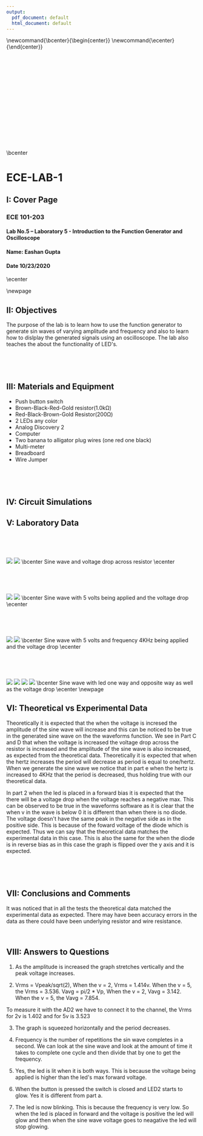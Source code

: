 ```yaml
---
output:
  pdf_document: default
  html_document: default
---
```


\newcommand{\bcenter}{\begin{center}}
\newcommand{\ecenter}{\end{center}}

&nbsp;

&nbsp;

&nbsp;

&nbsp;

&nbsp;

&nbsp;

&nbsp;

&nbsp;


\bcenter


# ECE-LAB-1

## I: Cover Page

### ECE 101-203

#### Lab No.5 – Laboratory 5 - Introduction to the Function Generator and Oscilloscope  

#### Name: Eashan Gupta

#### Date 10/23/2020

\ecenter

\newpage

## II: Objectives

The purpose of the lab is to learn how to use the function generator to generate sin waves of varying amplitude and frequency and also to learn how to dislplay the generated signals using an oscilloscope. The lab also teaches the about the functionality of LED's.

&nbsp;

&nbsp;

## III: Materials and Equipment  

- Push button switch  
- Brown-Black-Red-Gold resistor(1.0kΩ)
- Red-Black-Brown-Gold Resistor(200Ω) 
- 2 LEDs any color  
- Analog Discovery 2  
- Computer  
- Two banana to alligator plug wires (one red one black)  
- Multi-meter  
- Breadboard  
- Wire Jumper  



&nbsp;

&nbsp;

## IV: Circuit Simulations




## V: Laboratory Data

&nbsp;

&nbsp;

![](Lab5partC.PNG)
![](Lab5partC2.PNG)
\bcenter
Sine wave and voltage drop across resistor
\ecenter

&nbsp;

&nbsp;

![](Lab5partd.PNG)
![](Lab5partd2.PNG)
\bcenter
Sine wave with 5 volts being applied and the voltage drop
\ecenter

&nbsp;

&nbsp;

![](Lab5parte.PNG)
![](Lab5parte2.PNG)
\bcenter
Sine wave with 5 volts and frequency 4KHz being applied and the voltage drop
\ecenter

&nbsp;

&nbsp;

![](Lab5part2b.PNG)
![](Lab5part2b2.PNG)
![](Lab5part2b3.PNG)
![](Lab5part2b4.PNG)
\bcenter
Sine wave with led one way and opposite way as well as the voltage drop
\ecenter
\newpage

## VI: Theoretical vs Experimental Data

Theoretically it is expected that the when the voltage is incresed the amplitude of the sine wave will increase and this can be noticed to be true in the generated sine wave on the the waveforms function. We see in Part C and D that when the voltage is increased the voltage drop across the resistor is increased and the amplitude of the sine wave is also increased, as expected from the theoretical data. Theoretically it is expected that when the hertz increases the period will decrease as period is equal to one/hertz. When we generate the sine wave we notice that in part e when the hertz is increased to 4KHz that the period is decreased, thus holding true with our theoretical data. 

In part 2 when the led is placed in a forward bias it is expected that the there will be a voltage drop when the voltage reaches a negative max. This can be observed to be true in the waveforms software as it is clear that the when v in the wave is below 0 it is different than when there is no diode. The voltage doesn't have the same peak in the negative side as in the positive side. This is because of the foward voltage of the diode which is expected. Thus we can say that the theoretical data matches the experimental data in this case. This is also the same for the when the diode is in reverse bias as in this case the graph is flipped over the y axis and it is expected.

&nbsp;

&nbsp;

## VII: Conclusions and Comments

It was noticed that in all the tests the theoretical data matched the experimental data as expected. There may have been accuracy errors in the data as there could have been underlying resistor and wire resistance. 

&nbsp;

## VIII: Answers to Questions

1. As the amplitude is increased the graph stretches vertically and the peak voltage increases.

2. Vrms = Vpeak/sqrt(2), When the v = 2, Vrms = 1.414v. When the v = 5, the Vrms = 3.536.
Vavg = pi/2 * Vp, When the v = 2, Vavg = 3.142. When the v = 5, the Vavg = 7.854.

To measure it with the AD2 we have to connect it to the channel, the Vrms for 2v is 1.402 and for 5v is 3.523
 
3. The graph is squeezed horizontally and the period decreases.

4. Frequency is the number of repetitions the sin wave completes in a second. We can look at the sine wave and look at the amount of time it takes to complete one cycle and then divide that by one to get the frequency.

5. Yes, the led is lit when it is both ways. This is because the voltage being applied is higher than the led's max forward voltage. 

6. When the button is pressed the switch is closed and LED2 starts to glow. Yes it is different from part a.

7. The led is now blinking. This is because the frequency is very low. So when the led is placed in forward and the voltage is positive the led will glow and then when the sine wave voltage goes to neagative the led will stop glowing.
